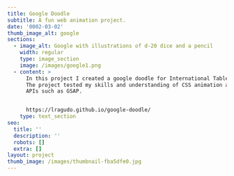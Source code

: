 ```yaml
---
title: Google Doodle
subtitle: A fun web animation project.
date: '0002-03-02'
thumb_image_alt: google
sections:
  - image_alt: Google with illustrations of d-20 dice and a pencil
    width: regular
    type: image_section
    image: /images/google1.png
  - content: >
      In this project I created a google doodle for International Tabletop Day.
      The project tested my skills and understanding of CSS animation and using
      APIs such as GSAP.


      https://lragudo.github.io/google-doodle/
    type: text_section
seo:
  title: ''
  description: ''
  robots: []
  extra: []
layout: project
thumb_image: /images/thumbnail-fba5dfe0.jpg
---
```

